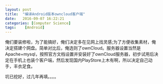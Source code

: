 ```yaml
---
layout: post
title:  "编译Android版本owncloud客户端"
date:   2016-09-07 16:22:21
categories: [Computer Science]
tags:    [Android]
---
```

俺们要装修啦，为了能搞好，俺们决定多在见网上找灵感;为了方便收集素材，俺决定搭建个网盘。简单对比后，俺选则了ownCloud。服务器设置当然是Apache+mysql，按照官方文档设置并安装好了ownCloud服务器，初步试用后决定在手机上也装个客户端，然后发现国内PlayStore上木有啊，所以决定自己动手，丰衣足食。

坑已挖好，过几年再填。。。。
